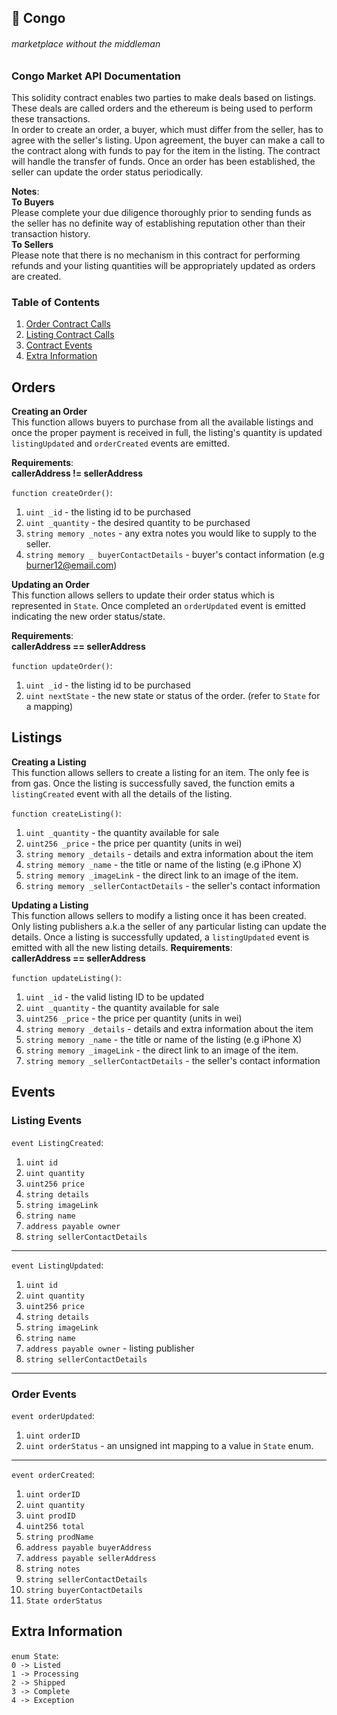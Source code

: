 ## 🥦 Congo
###### _marketplace without the middleman_


### Congo Market API Documentation
<p>
This solidity contract enables two parties to make deals based on listings. These deals are called orders and the ethereum is being used to perform these transactions.
<br>In order to create an order, a buyer, which must differ from the seller, has to agree with the seller's listing. Upon agreement, the buyer can make a call to the contract along with funds to pay for the item in the listing. The contract will handle the transfer of funds. Once an order has been established, the seller can update the order status periodically. 

**Notes**:<br>
**To Buyers**<br>
Please complete your due diligence thoroughly prior to sending funds as the seller has no definite way of establishing reputation other than their transaction history.<br>
**To Sellers**<br>
Please note that there is no mechanism in this contract for performing refunds and your listing quantities will be appropriately updated as orders are created.
<p>

### Table of Contents
1. [Order Contract Calls](#orders)
2. [Listing Contract Calls](#listings)
3. [Contract Events](#events)
4. [Extra Information](#extra-information)


## Orders
**Creating an Order**
<br>This function allows buyers to purchase from all the available listings and once the proper payment is received in full, the listing's quantity is updated `listingUpdated` and `orderCreated` events are emitted.


**Requirements**:
<br>**callerAddress != sellerAddress**

`function createOrder()`:
1. `uint _id` - the listing id to be purchased
2. `uint _quantity` - the desired quantity to be purchased 
3.  `string memory _notes` - any extra notes you would like to supply to the seller.
4.  `string memory _ buyerContactDetails` - buyer's contact information (e.g burner12@email.com)<br>

**Updating an Order**
<br>This function allows sellers to update their order status which is represented in `State`. Once completed an `orderUpdated` event is emitted indicating the new order status/state.

**Requirements**:
<br>**callerAddress == sellerAddress**

`function updateOrder()`:
1. `uint _id` - the listing id to be purchased
2. `uint nextState` - the new state or status of the order. (refer to `State` for a mapping)


## Listings
**Creating a Listing**
<br>This function allows sellers to create a listing for an item. The only fee is from gas. Once the listing is successfully saved, the function emits a `listingCreated` event with all the details of the listing.

`function createListing()`:
1. `uint _quantity` - the quantity available for sale
2. `uint256 _price` - the price per quantity (units in wei)
3.  `string memory _details` - details and extra information about the item
4.  `string memory _name` - the title or name of the listing (e.g iPhone X)
5.  `string memory _imageLink` - the direct link to an image of the item.
6.  `string memory _sellerContactDetails` - the seller's contact information

**Updating a Listing**
<br>This function allows sellers to modify a listing once it has been created. Only listing publishers a.k.a the seller of any particular listing can update the details. Once a listing is successfully updated, a `listingUpdated` event is emitted with all the new listing details.
**Requirements**:
<br>**callerAddress == sellerAddress**

`function updateListing()`:
1. `uint _id` - the valid listing ID to be updated
2. `uint _quantity` - the quantity available for sale
3. `uint256 _price` - the price per quantity (units in wei)
4. `string memory _details` - details and extra information about the item
5. `string memory _name` - the title or name of the listing (e.g iPhone X)
6. `string memory _imageLink` - the direct link to an image of the item.
7. `string memory _sellerContactDetails` - the seller's contact information


## Events

### Listing Events
`event ListingCreated`:
1. `uint id`
2. `uint quantity`
3. `uint256 price`
4. `string details`
5. `string imageLink`
6. `string name`
7. `address payable owner`
8. `string sellerContactDetails`
---

`event ListingUpdated`:
1. `uint id`
2. `uint quantity`
3. `uint256 price`
4. `string details`
5. `string imageLink`
6. `string name`
7. `address payable owner` - listing publisher
8. `string sellerContactDetails`
---
### Order Events
`event orderUpdated`:
1. `uint orderID`
2. `uint orderStatus` - an unsigned int mapping to a value in `State` enum.
---

`event orderCreated`:
1. `uint orderID`
2. `uint quantity`
3. `uint prodID`
4. `uint256 total`
5. `string prodName`
6. `address payable buyerAddress`
7. `address payable sellerAddress`
8. `string notes`
9. `string sellerContactDetails`
10. `string buyerContactDetails`
11. `State orderStatus`

## Extra Information

`enum State`:
<br>
`0 -> Listed`<br>
`1 -> Processing`<br>
`2 -> Shipped`<br>
`3 -> Complete`<br>
`4 -> Exception`



